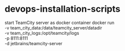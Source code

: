 # devops-installation-scripts

start TeamCity server as docker container
	docker run \
	-v team_city_data:/data/teamcity_server/datadir \
	-v team_city_logs:/opt/teamcity/logs  \
	-p 8111:8111 \
	-d jetbrains/teamcity-server
